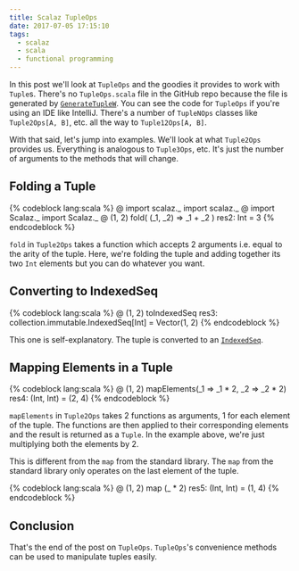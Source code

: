 ```yaml
---
title: Scalaz TupleOps
date: 2017-07-05 17:15:10
tags:
  - scalaz
  - scala
  - functional programming
---
```


In this post we'll look at `TupleOps` and the goodies it provides to work with `Tuple`s. There's no `TupleOps.scala` file in the GitHub repo because the file is generated by [`GenerateTupleW`](https://github.com/scalaz/scalaz/blob/c0e4b531847348e1fd533c7d3605fe69320dde91/project/GenerateTupleW.scala). You can see the code for `TupleOps` if you're using an IDE like IntelliJ. There's a number of `TupleNOps` classes like `Tuple2Ops[A, B]`, etc. all the way to `Tuple12Ops[A, B]`.   

With that said, let's jump into examples. We'll look at what `Tuple2Ops` provides us. Everything is analogous to `Tuple3Ops`, etc. It's just the number of arguments to the methods that will change. 

## Folding a Tuple  

{% codeblock lang:scala %}
@ import scalaz._
import scalaz._
@ import Scalaz._
import Scalaz._
@ (1, 2) fold( (_1, _2) => _1 + _2 )
res2: Int = 3
{% endcodeblock %}  

`fold` in `Tuple2Ops` takes a function which accepts 2 arguments i.e. equal to the arity of the tuple. Here, we're folding the tuple and adding together its two `Int` elements but you can do whatever you want.  

## Converting to IndexedSeq  

{% codeblock lang:scala %}
@ (1, 2) toIndexedSeq
res3: collection.immutable.IndexedSeq[Int] = Vector(1, 2)
{% endcodeblock %}  

This one is self-explanatory. The tuple is converted to an [`IndexedSeq`](http://www.scala-lang.org/api/current/scala/collection/IndexedSeq.html).  

## Mapping Elements in a Tuple  

{% codeblock lang:scala %}
@ (1, 2) mapElements(_1 => _1 * 2, _2 => _2 * 2)
res4: (Int, Int) = (2, 4)
{% endcodeblock %}  

`mapElements` in `Tuple2Ops` takes 2 functions as arguments, 1 for each element of the tuple. The functions are then applied to their corresponding elements and the result is returned as a `Tuple`. In the example above, we're just multiplying both the elements by 2.   

This is different from the `map` from the standard library. The `map` from the standard library only operates on the last element of the tuple.  

{% codeblock lang:scala %}
@ (1, 2) map (_ * 2)
res5: (Int, Int) = (1, 4)
{% endcodeblock %}

## Conclusion  

That's the end of the post on `TupleOps`. `TupleOps`'s convenience methods can be used to manipulate tuples easily.